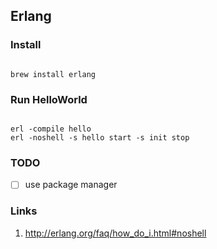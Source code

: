 ## Erlang

### Install

```

brew install erlang

```

### Run HelloWorld

```

erl -compile hello
erl -noshell -s hello start -s init stop

```

### TODO

- [ ] use package manager

### Links
1. http://erlang.org/faq/how_do_i.html#noshell